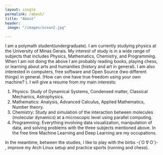 ```yaml
---
layout: single
permalink: /about/
title: "About"
header:
 image: "/images/ocean2.jpg"

---
```


I am a polymath student(undergraduate). I am currently studying physics at the University of Minas Gerais. My interest of study is in a wide range of subjects that includes Physics, Mathematics, Chemistry, and Programming. When I am not doing the above I am probably reading books, playing chess, or learning about arts and humanities (history and art in general).
I am also interested in computers, free software and Open Source (two different things) in general. (How can one have true freedom using your own machine? ).
I will give a resume from my main interests:
1. Physics: Study of Dynamical Systems, Condensed matter, Classical Mechanics, Astrophysics.
2. Mathematics: Analysis, Advanced Calculus, Applied Mathematics, Number theory.
3. Chemistry: Study and simulation of the interaction between molecules (molecular dynamics) at a microscopic level using parallel computing.
4. Programming: Everything involving data visualization, manipulation of data, and solving problems with the three subjects mentioned above. In the free time Machine Learning and Deep Learning are my occupations.

In the meantime, between the studies, I like to play with the birbs  -(´Ο ∇ Ο´)-  , improve my Arch Linux setup and practice sports (running and chess).

[comment]: <> (who is interested the many beauties of this world)
